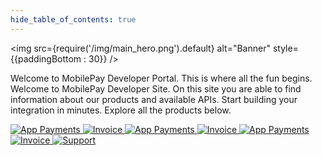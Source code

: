 ```yaml
---
hide_table_of_contents: true
---
```


<img
  src={require('/img/main_hero.png').default}
  alt="Banner"
  style={{paddingBottom : 30}}
/>

Welcome to MobilePay Developer Portal. This is where all the fun begins.
Welcome to MobilePay Developer Site. On this site you are able to find information about our products and available APIs. Start building your integration in minutes. Explore all the products below.

<div>
<a href="/docs/app-payments/introduction">
<img
  src={require('/img/main_app_small.png').default}
  alt="App Payments"
  style={{float : 'left', paddingBottom : 20}}
/>
</a>

<a href="/docs/invoice/overview">
<img
  src={require('/img/main_invoice_small.png').default}
  alt="Invoice"
  style={{float : 'right', paddingBottom : 20}}
/>
</a>

<a href="/docs/online/overview">
<img
  src={require('/img/main_online_small.png').default}
  alt="App Payments"
  style={{float : 'left', paddingBottom : 20}}
/>
</a>

<a href="/docs/pos/overview">
<img
  src={require('/img/main_pos_small.png').default}
  alt="Invoice"
  style={{float : 'right', paddingBottom : 20}}
/>
</a>

<a href="/docs/subscriptions/overview">
<img
  src={require('/img/main_subscriptions_small.png').default}
  alt="App Payments"
  style={{float : 'left', paddingBottom : 20}}
/>
</a>

<a href="/docs/reporting/overview">
<img
  src={require('/img/main_reporting_small.png').default}
  alt="Invoice"
  style={{float : 'right', paddingBottom : 20}}
/>
</a>

<a href="/docs/support">
<img
  src={require('/img/main_support.png').default}
  alt="Support"
/>
</a>

</div>


